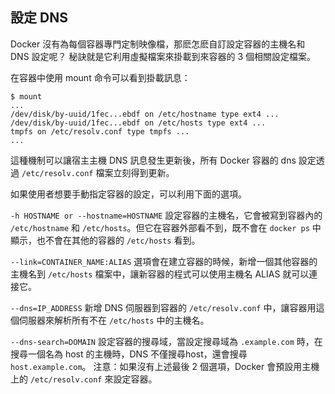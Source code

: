 ## 設定 DNS
Docker 沒有為每個容器專門定制映像檔，那麽怎麽自訂設定容器的主機名和 DNS 設定呢？
秘訣就是它利用虛擬檔案來掛載到來容器的 3 個相關設定檔案。

在容器中使用 mount 命令可以看到掛載訊息：
```
$ mount
...
/dev/disk/by-uuid/1fec...ebdf on /etc/hostname type ext4 ...
/dev/disk/by-uuid/1fec...ebdf on /etc/hosts type ext4 ...
tmpfs on /etc/resolv.conf type tmpfs ...
...
```
這種機制可以讓宿主主機 DNS 訊息發生更新後，所有 Docker 容器的 dns 設定透過 `/etc/resolv.conf` 檔案立刻得到更新。

如果使用者想要手動指定容器的設定，可以利用下面的選項。

`-h HOSTNAME or --hostname=HOSTNAME`
設定容器的主機名，它會被寫到容器內的 `/etc/hostname` 和 `/etc/hosts`。但它在容器外部看不到，既不會在 `docker ps` 中顯示，也不會在其他的容器的 `/etc/hosts` 看到。

`--link=CONTAINER_NAME:ALIAS`
選項會在建立容器的時候，新增一個其他容器的主機名到 `/etc/hosts` 檔案中，讓新容器的程式可以使用主機名 ALIAS 就可以連接它。

`--dns=IP_ADDRESS`
新增 DNS 伺服器到容器的 `/etc/resolv.conf` 中，讓容器用這個伺服器來解析所有不在 `/etc/hosts` 中的主機名。

`--dns-search=DOMAIN`
設定容器的搜尋域，當設定搜尋域為 `.example.com` 時，在搜尋一個名為 host 的主機時，DNS 不僅搜尋host，還會搜尋 `host.example.com`。
注意：如果沒有上述最後 2 個選項，Docker 會預設用主機上的 `/etc/resolv.conf` 來設定容器。
